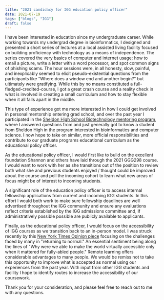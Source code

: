 ```yaml
---
title: "2021 candidacy for IGG education policy officer"
date: 2021-07-19
tags: ["blogs", "IGG"]
draft: false
---
```


I have been interested in education since my undergraduate career. While working
towards my undergrad degree in bioinformatics, I designed and presented a
short series of lectures at a local assisted living facility focused on building
proficiency with technology as a means of independence. The series
covered the very basics of computer and internet usage; how to email a picture,
write a letter with a word processor, and spot common signs of phishing scams.
The hour sessions were, in all honesty, slow, painful, and inexplicably seemed to
elicit pseudo-existential questions from the participants like
"Where does a window end and another begin?" but ultimately were gratifying.
While this by no means constituted a full-fledged-credited-course, I got a great
crash course and a reality check in what is involved in creating a small
curriculum and how to stay flexible when it all falls apart in the middle.

This type of experience got me more interested in how I could get involved in
personal mentorship entering grad school, and over the past year I
participated in the [Sheldon High School Biotechnology mentoring program](https://blogs.egusd.net/explore/sheldon-high-school-academy-pathway-programs/), where I answered questions from
and just generally got to know a student from Sheldon High in the program
interested in bioinformatics and computer science. I now hope to take on
similar, more official responsibilities and contribute to our graduate programs
educational curriculum as the educational policy officer.

As the educational policy officer, I would first like to build on the excellent
foundation Shannon and others have laid through the 2021 GGG298 course. I would
want to work with her as she transitions out of the position to review both
what she and previous students enjoyed / thought could be improved about the
course and poll the incoming cohort to learn what new areas of focus might be
of interest to incoming students.

A significant role of the education policy officer is to access internal
fellowship applications from current and incoming IGG students. In this effort
I would both work to make sure fellowship deadlines are well advertised
throughout the IGG community and ensure any evaluations reflect criteria
established by the IGG admissions committee and, if administratively possible
possible are publicly available to applicants.

Finally, as the educational policy officer, I would focus on the accessibility of IGG courses as we transition back to an in-person model. I was struck recently
by this [New York Times Opinion piece](https://www.youtube.com/watch?v=4fYpvhMgQ_4)
focusing on the challenges faced by many in "returning to normal." An essential sentiment being along the lines of "Why were we able to make the world virtually
accessible only when it mattered for fully-abled people." Remote learning offers considerable advantages to many people. We would be remiss not to take this opportunity to improve what is accepted as normal using our experiences from the past year.
With input from other IGG students and facility I hope to identify routes to
increase the accessibility of our coursework.

Thank you for your consideration, and please feel free to reach out to me
with any questions.
